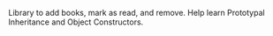 Library to add books, mark as read, and remove. 
Help learn Prototypal Inheritance and Object Constructors.